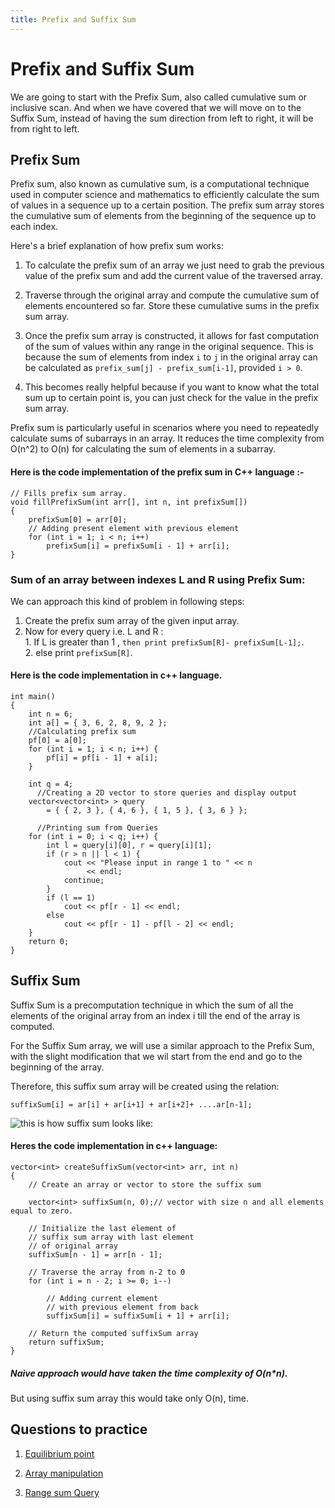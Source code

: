 ```yaml
---
title: Prefix and Suffix Sum
---
```


# Prefix and Suffix Sum
We are going to start with the Prefix Sum, also called cumulative sum or inclusive scan.
And when we have covered that we will move on to the Suffix Sum, instead of having the sum direction from left to right, it will be from right to left.







## Prefix Sum

Prefix sum, also known as cumulative sum, is a computational technique used in computer science and mathematics to efficiently calculate the sum of values in a sequence up to a certain position. The prefix sum array stores the cumulative sum of elements from the beginning of the sequence up to each index.

Here's a brief explanation of how prefix sum works:

1. To calculate the prefix sum of an array we just need to grab the previous value of the prefix sum and add the current value of the traversed array. 

2. Traverse through the original array and compute the cumulative sum of elements encountered so far. Store these cumulative sums in the prefix sum array.

3. Once the prefix sum array is constructed, it allows for fast computation of the sum of values within any range in the original sequence. This is because the sum of elements from index `i` to `j` in the original array can be calculated as `prefix_sum[j] - prefix_sum[i-1]`, provided `i > 0`.

4. This becomes really helpful because if you want to know what the total sum up to certain point is, you can just check for the value in the prefix sum array.

Prefix sum is particularly useful in scenarios where you need to repeatedly calculate sums of subarrays in an array. It reduces the time complexity from O(n^2) to O(n) for calculating the sum of elements in a subarray.

#### Here is the code implementation of the prefix sum in C++ language :-

```
// Fills prefix sum array.       
void fillPrefixSum(int arr[], int n, int prefixSum[])  
{  
    prefixSum[0] = arr[0];  
    // Adding present element with previous element  
    for (int i = 1; i < n; i++)  
        prefixSum[i] = prefixSum[i - 1] + arr[i];  
}  
```

### Sum of an array between indexes L and R using Prefix Sum:

We can approach this kind of problem in following steps:

1. Create the prefix sum array of the given input array.
2. Now for every query i.e. L and R :  
        1. If L is greater than 1 , ```then print prefixSum[R]- prefixSum[L-1];```.  
        2. else print `prefixSum[R]`.

#### Here is the code implementation in c++ language.

```
int main()
{
    int n = 6;
    int a[] = { 3, 6, 2, 8, 9, 2 };
    //Calculating prefix sum
    pf[0] = a[0];
    for (int i = 1; i < n; i++) {
        pf[i] = pf[i - 1] + a[i];
    }
   
    int q = 4;
      //Creating a 2D vector to store queries and display output
    vector<vector<int> > query
        = { { 2, 3 }, { 4, 6 }, { 1, 5 }, { 3, 6 } };
       
      //Printing sum from Queries
    for (int i = 0; i < q; i++) {
        int l = query[i][0], r = query[i][1];
        if (r > n || l < 1) {
            cout << "Please input in range 1 to " << n
                 << endl;
            continue;
        }
        if (l == 1)
            cout << pf[r - 1] << endl;
        else
            cout << pf[r - 1] - pf[l - 2] << endl;
    }
    return 0;
}
```

## Suffix Sum

Suffix Sum is a precomputation technique in which the sum of all the elements of the original array from an index i till the end of the array is computed.

For the Suffix Sum array, we will use a similar approach to the Prefix Sum, with the slight modification that we wil start from the end and go to the beginning of the array.

Therefore, this suffix sum array will be created using the relation: 

```
suffixSum[i] = ar[i] + ar[i+1] + ar[i+2]+ ....ar[n-1];
```

![this is how suffix sum looks like: ](https://media.geeksforgeeks.org/wp-content/uploads/20220211133915/suffixarray.png)

#### Heres the code implementation in c++ language:

```
vector<int> createSuffixSum(vector<int> arr, int n)
{
    // Create an array or vector to store the suffix sum

    vector<int> suffixSum(n, 0);// vector with size n and all elements equal to zero.
 
    // Initialize the last element of
    // suffix sum array with last element
    // of original array
    suffixSum[n - 1] = arr[n - 1];
 
    // Traverse the array from n-2 to 0
    for (int i = n - 2; i >= 0; i--)
 
        // Adding current element
        // with previous element from back
        suffixSum[i] = suffixSum[i + 1] + arr[i];
 
    // Return the computed suffixSum array
    return suffixSum;
}
```
##### Naive approach would have taken the time complexity of O(n*n).
But using suffix sum array this would take only O(n), time.
## Questions to practice

1. [Equilibrium point](https://www.geeksforgeeks.org/problems/equilibrium-point-1587115620/1?page=1&category=prefix-sum&sortBy=submissions)

2. [Array manipulation](https://www.hackerrank.com/challenges/crush/problem)

3. [Range sum Query](https://leetcode.com/problems/range-sum-query-immutable/description/)
